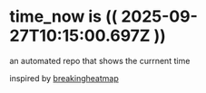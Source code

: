 # time_now is (( 2025-09-27T10:15:00.697Z ))

an automated repo that shows the currnent time

inspired by [breakingheatmap](https://github.com/breakingheatmap/breakingheatmap)